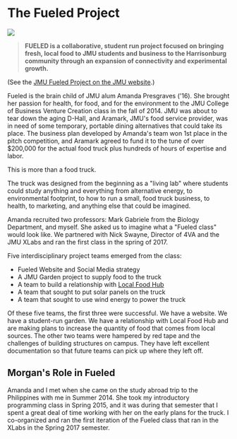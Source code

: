 # The Fueled Project

![](http://www.jmu.edu/fueled/_images/fueled-logo.png)
> **FUELED is a collaborative, student run project focused on bringing fresh, local food to JMU students and business to the Harrisonburg community through an expansion of connectivity and experimental growth.**

(See the [JMU Fueled Project on the JMU website](http://www.jmu.edu/fueled/).)

Fueled is the brain child of JMU alum Amanda Presgraves ('16). She brought her passion for health, for food, and for the environment to the JMU College of Business Venture Creation class in the fall of 2014. JMU was about to tear down the aging D-Hall, and Aramark, JMU's food service provider, was in need of some temporary, portable dining alternatives that could take its place. The business plan developed by Amanda's team won 1st place in the pitch competition, and Aramark agreed to fund it to the tune of over $200,000 for the actual food truck plus hundreds of hours of expertise and labor.

This is more than a food truck.

The truck was designed from the beginning as a "living lab" where students could study anything and everything from alternative energy, to environmental footprint, to how to run a small, food truck business, to health, to marketing, and anything else that could be imagined.

Amanda recruited two professors: Mark Gabriele from the Biology Department, and myself. She asked us to imagine what a "Fueled class" would look like. We partnered with Nick Swayne, Director of 4VA and the JMU XLabs and ran the first class in the spring of 2017.

Five interdisciplinary project teams emerged from the class:

* Fueled Website and Social Media strategy
* A JMU Garden project to supply food to the truck
* A team to build a relationship with [Local Food Hub](https://www.localfoodhub.org/)
* A team that sought to put solar panels on the truck
* A team that sought to use wind energy to power the truck

Of these five teams, the first three were successful. We have a website. We have a student-run garden. We have a relationship with Local Food Hub and are making plans to increase the quantity of food that comes from local sources. The other two teams were hampered by red tape and the challenges of building structures on campus. They have left excellent documentation so that future teams can pick up where they left off.

## Morgan's Role in Fueled

Amanda and I met when she came on the study abroad trip to the Philippines with me in Summer 2014. She took my introductory programming class in Spring 2015, and it was during that semester that I spent a great deal of time working with her on the early plans for the truck. I co-organized and ran the first iteration of the Fueled class that ran in the XLabs in the Spring 2017 semester.